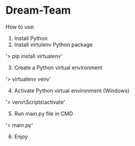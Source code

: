# Dream-Team
How to use:
1. Install Python
2. Install virtulenv Python package 

'> pip install virtualenv'

3. Create a Python virtual environment 

'> virtualenv venv'

4. Activate Python virtual environment (Windows) 

'> venv\Scripts\activate'

5. Run main.py file in CMD

'> main.py'

6. Enjoy

